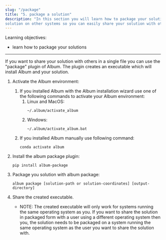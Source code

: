 ```yaml
---
slug: "/package"
title: "5. package a solution"
description: "In this section you will learn how to package your solution into an executable, which installs your
solution on other systems so you can easily share your solution with others."
---
```

Learning objectives:
- learn how to package your solutions
---

If you want to share your solution with others in a single file you can use the "package" plugin of Album.
The plugin creates an executable which will install Album and your solution.

1. Activate the Album environment:

    1. If you installed Album with the Album installation wizard use one of the following commands to activate your
       Album environment:
        1. Linux and MacOS:
           ```
           ~/.album/activate_album
           ```
        2. Windows:
           ```
           ~/.album/activate_album.bat
           ```
    2. If you installed Album manually use following command:
       ```
       conda activate album
       ```

2. Install the album package plugin:
   ```
   pip install album-package
   ```

3. Package you solution with album package:
    ```
   album package [solution-path or solution-coordinates] [output-directory]
   ```

4. Share the created executable.
    - NOTE: The created executable will only work for systems running the same operating system as you. If you want to
      share the solution in packaged form with a user using a different operating system then you, the solution needs to
      be packaged on a system running the same operating system as the user you want to share the solution with.
